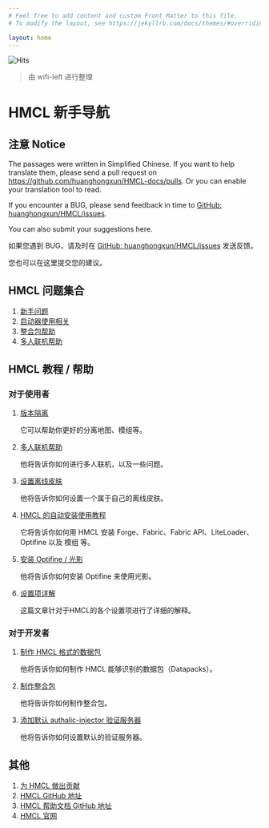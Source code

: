 ```yaml
---
# Feel free to add content and custom Front Matter to this file.
# To modify the layout, see https://jekyllrb.com/docs/themes/#overriding-theme-defaults

layout: home
---
```


![Hits](https://hits.seeyoufarm.com/api/count/incr/badge.svg?url=https%3A%2F%2Fdocs.hmcl.net&count_bg=%233E4245&title_bg=%233E4245&icon=&icon_color=%23E7E7E7&title=%F0%9F%91%80&edge_flat=false)

> 由 wifi-left 进行整理

# HMCL 新手导航

## 注意 Notice

The passages were written in Simplified Chinese. If you want to help translate them, please send a pull request on https://github.com/huanghongxun/HMCL-docs/pulls. Or you can enable your translation tool to read.

If you encounter a BUG, please send feedback in time to [GitHub: huanghongxun/HMCL/issues](http://github.com/huanghongxun/HMCL/issues).

You can also submit your suggestions here.

如果您遇到 BUG，请及时在 [GitHub: huanghongxun/HMCL/issues](http://github.com/huanghongxun/HMCL/issues) 发送反馈。

您也可以在这里提交您的建议。

## HMCL 问题集合

1. [新手问题](/faq.html)
1. [启动器使用相关](/launcher/)
2. [整合包帮助](/modpack/)
2. [多人联机帮助](/multiplayer/)

## HMCL 教程 / 帮助

### 对于使用者

1. [版本隔离](/launcher/isolation.html)

   它可以帮助你更好的分离地图、模组等。

2. [多人联机帮助](/multiplayer)

   他将告诉你如何进行多人联机，以及一些问题。

3. [设置离线皮肤](/launcher/offline-skin.html)

   他将告诉你如何设置一个属于自己的离线皮肤。

4. [HMCL 的自动安装使用教程](/launcher/auto-installing.html)

   它将告诉你如何用 HMCL 安装 Forge、Fabric、Fabric API、LiteLoader、Optifine 以及 模组 等。

5. [安装 Optifine / 光影](/launcher/shader.html)

   他将告诉你如何安装 Optifine 来使用光影。

6. [设置项详解](/launcher/set-item-details.html)

   这篇文章针对于HMCL的各个设置项进行了详细的解释。

### 对于开发者

1. [制作 HMCL 格式的数据包](/launcher/datapack.html)

   他将告诉你如何制作 HMCL 能够识别的数据包（Datapacks）。

2. [制作整合包](/modpack/serverpack.html)

   他将告诉你如何制作整合包。

3. [添加默认 authalic-injector 验证服务器](/launcher/authlib-injector.html)

   他将告诉你如何设置默认的验证服务器。

## 其他

1. [为 HMCL 做出贡献](/contribution.html)
2. [HMCL GitHub 地址](http://github.com/huanghongxun/HMCL)
3. [HMCL 帮助文档 GitHub 地址](http://github.com/huanghongxun/HMCL-docs)
4. [HMCL 官网](http://hmcl.huangyuhui.net)
